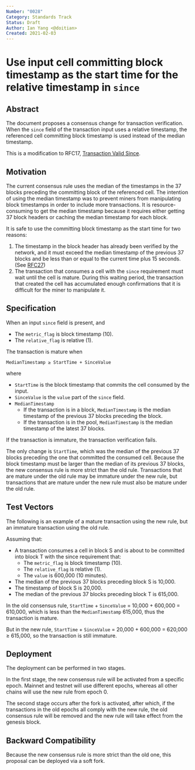```yaml
---
Number: "0028"
Category: Standards Track
Status: Draft
Author: Ian Yang <@doitian>
Created: 2021-02-03
---
```


# Use input cell committing block timestamp as the start time for the relative timestamp in `since`

## Abstract

The document proposes a consensus change for transaction verification. When the `since` field of the transaction input uses a relative timestamp, the referenced cell committing block timestamp is used instead of the median timestamp.

This is a modification to RFC17, [Transaction Valid Since](../0017-tx-valid-since/0017-tx-valid-since.md).

## Motivation

The current consensus rule uses the median of the timestamps in the 37 blocks preceding the committing block of the referenced cell. The intention of using the median timestamp was to prevent miners from manipulating block timestamps in order to include more transactions. It is resource-consuming to get the median timestamp because it requires either getting 37 block headers or caching the median timestamp for each block.

It is safe to use the committing block timestamp as the start time for two reasons:

1. The timestamp in the block header has already been verified by the network, and it must exceed the median timestamp of the previous 37 blocks and be less than or equal to the current time plus 15 seconds. (See [RFC27](../0027-block-structure/0027-block-structure.md#timestamp-uint64))
2. The transaction that consumes a cell with the `since` requirement must wait until the cell is mature. During this waiting period, the transaction that created the cell has accumulated enough confirmations that it is difficult for the miner to manipulate it.

## Specification

When an input `since` field is present, and

* The `metric_flag` is block timestamp (10).
* The `relative_flag` is relative (1).

The transaction is mature when

```
MedianTimestamp ≥ StartTime + SinceValue
```

where

* `StartTime` is the block timestamp that commits the cell consumed by the input.
* `SinceValue` is the `value` part of the `since` field.
* `MedianTimestamp`
  * If the transaction is in a block, `MedianTimestamp` is the median timestamp of the previous 37 blocks preceding the block.
  * If the transaction is in the pool, `MedianTimestamp` is the median timestamp of the latest 37 blocks.

If the transaction is immature, the transaction verification fails.

The only change is `StartTime`, which was the median of the previous 37 blocks preceding the one that committed the consumed cell. Because the block timestamp must be larger than the median of its previous 37 blocks, the new consensus rule is more strict than the old rule. Transactions that are mature under the old rule may be immature under the new rule, but transactions that are mature under the new rule must also be mature under the old rule.

## Test Vectors

The following is an example of a mature transaction using the new rule, but an immature transaction using the old rule.

Assuming that:

* A transaction consumes a cell in block S and is about to be committed into block T with the since requirement that:
	* The `metric_flag` is block timestamp (10).
	* The `relative_flag` is relative (1).
	* The `value` is 600,000 (10 minutes).
* The median of the previous 37 blocks preceding block S is 10,000.
* The timestamp of block S is 20,000.
* The median of the previous 37 blocks preceding block T is 615,000.

In the old consensus rule, `StartTime` + `SinceValue` = 10,000 + 600,000 = 610,000, which is less than the `MedianTimestamp` 615,000, thus the transaction is mature.

But in the new rule, `StartTime` + `SinceValue` = 20,000 + 600,000 = 620,000 ≥ 615,000, so the transaction is still immature.

## Deployment

The deployment can be performed in two stages.

In the first stage, the new consensus rule will be activated from a specific epoch. Mainnet and testnet will use different epochs, whereas all other chains will use the new rule from epoch 0.

The second stage occurs after the fork is activated, after which, if the transactions in the old epochs all comply with the new rule, the old consensus rule will be removed and the new rule will take effect from the genesis block.

## Backward Compatibility

Because the new consensus rule is more strict than the old one, this proposal can be deployed via a soft fork.
